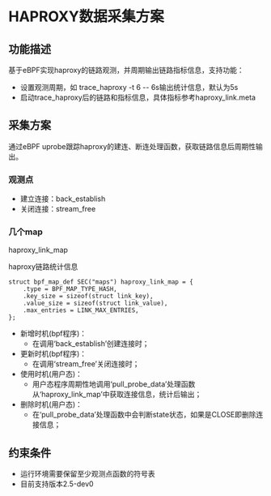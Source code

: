 # HAPROXY数据采集方案

## 功能描述

基于eBPF实现haproxy的链路观测，并周期输出链路指标信息，支持功能：

- 设置观测周期，如 trace_haproxy -t 6 -- 6s输出统计信息，默认为5s
- 启动trace_haproxy后的链路和指标信息，具体指标参考haproxy_link.meta

## 采集方案

通过eBPF uprobe跟踪haproxy的建连、断连处理函数，获取链路信息后周期性输出。

### 观测点

- 建立连接：back_establish
- 关闭连接：stream_free

### 几个map

haproxy_link_map

haproxy链路统计信息

```
struct bpf_map_def SEC("maps") haproxy_link_map = {
    .type = BPF_MAP_TYPE_HASH,
    .key_size = sizeof(struct link_key),
    .value_size = sizeof(struct link_value),
    .max_entries = LINK_MAX_ENTRIES,
};
```

- 新增时机(bpf程序)：
  - 在调用‘back_establish’创建连接时；
- 更新时机(bpf程序)：
  - 在调用‘stream_free’关闭连接时；
- 使用时机(用户态)：
  - 用户态程序周期性地调用‘pull_probe_data’处理函数从‘haproxy_link_map’中获取连接信息，统计后输出；
- 删除时机(用户态)：
  - 在‘pull_probe_data’处理函数中会判断state状态，如果是CLOSE即删除连接信息；

## 约束条件

- 运行环境需要保留至少观测点函数的符号表
- 目前支持版本2.5-dev0
